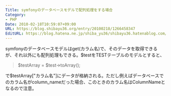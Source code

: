```yaml
---
Title: symfonyのデータベースモデルで配列処理をする場合
Category:
- PHP
Date: 2010-02-18T10:59:07+09:00
URL: https://blog.shibayu36.org/entry/20100218/1266458347
EditURL: https://blog.hatena.ne.jp/shiba_yu36/shibayu36.hatenablog.com/atom/entry/12704591929888039292
---
```



symfonyのデータベースモデルはget(カラム名)で、そのデータを取得できるが、それ以外にも配列処理もできる。$testをTESTテーブルのモデルとすると、

<blockquote>$testArray = $test->toArray();</blockquote>
で$testArray["カラム名"]にデータが格納される。ただし例えばデータベースでのカラム名がcolumn_nameだった場合、このときのカラム名はColumnNameとなるので注意。
